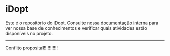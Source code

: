 # iDopt

Este é o repositório do iDopt. Consulte nossa [documentação interna](https://www.notion.so/petbcc/iDopt-c1a592fd50d84dd7b84e611e39315b7b) para ver nossa base de conhecimentos e verificar quais atividades estão disponíveis no projeto.

---

Conflito proposital!!!!!!!!!!!

